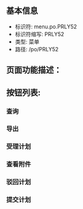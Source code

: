 
## 基本信息

- 标识符: menu.po.PRLY52
- 标识符缩写: PRLY52
- 类型: 菜单
- 路径: /po/PRLY52

## 页面功能描述：





## 按钮列表:


### 查询



### 导出



### 受理计划



### 查看附件



### 驳回计划



### 提交计划


